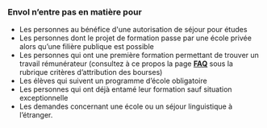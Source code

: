 ### Envol n’entre pas en matière pour

* Les personnes au bénéfice d'une autorisation de séjour pour études
* Les personnes dont le projet de formation passe par une école privée alors qu’une filière publique est possible
* Les personnes qui ont une première formation permettant de trouver un travail rémunérateur (consultez à ce propos la page [__FAQ__](https://association-envol.info/faq) sous la rubrique critères d’attribution des bourses)
* Les élèves qui suivent un programme d’école obligatoire
* Les personnes qui ont déjà entamé leur formation sauf situation exceptionnelle
* Les demandes concernant une école ou un séjour linguistique à l’étranger.

